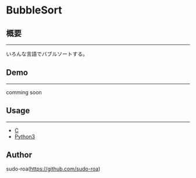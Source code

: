 # BubbleSort

## 概要
---
いろんな言語でバブルソートする。

## Demo
---
comming soon

## Usage
---
- [C](https://github.com/sudo-roa/BubbleSort/C)
- [Python3](https://github.com/sudo-roa/BubbleSort/Python3)

## Author
sudo-roa(https://github.com/sudo-roa)
